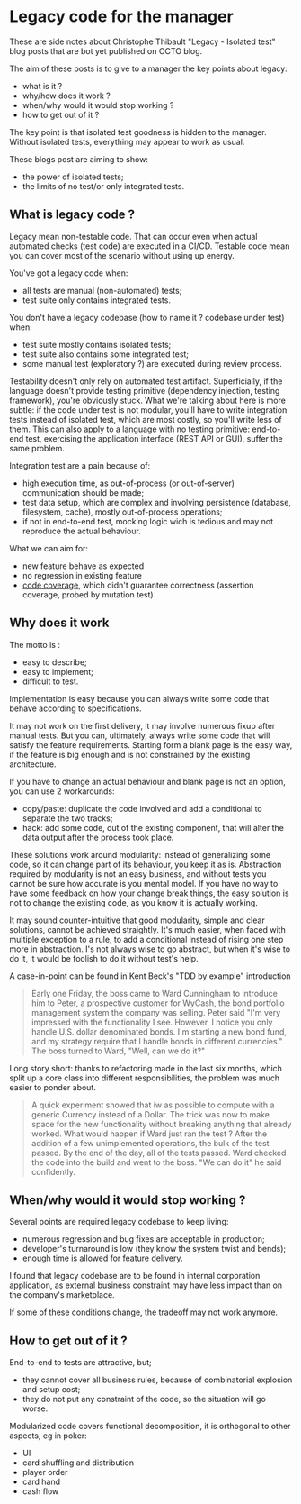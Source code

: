 # Legacy code for the manager 
These are side notes about Christophe Thibault "Legacy - Isolated test" blog posts that are bot yet published on OCTO blog.

The aim of these posts is to give to a manager the key points about legacy:
- what is it ?
- why/how does it work ?
- when/why would it would stop working ?
- how to get out of it ?

The key point is that isolated test goodness is hidden to the manager.
Without isolated tests, everything may appear to work as usual.

These blogs post are aiming to show: 
- the power of isolated tests;
- the limits of no test/or only integrated tests.

## What is legacy code ?
Legacy mean non-testable code.
That can occur even when actual automated checks (test code) are executed in a CI/CD.
Testable code mean you can cover most of the scenario without using up energy.

You've got a legacy code when:
- all tests are manual (non-automated) tests;
- test suite only contains integrated tests.

You don't have a legacy codebase (how to name it ? codebase under test) when:
- test suite mostly contains isolated tests;
- test suite also contains some integrated test;
- some manual test (exploratory ?) are executed during review process.

Testability doesn't only rely on automated test artifact.
Superficially, if the language doesn't provide testing primitive (dependency injection, testing framework), you're obviously stuck.
What we're talking about here is more subtle: if the code under test is not modular, you'll have to write integration tests instead of isolated test, which are most costly, so you'll write less of them.
This can also apply to a language with no testing primitive: end-to-end test, exercising the application interface (REST API or GUI), suffer the same problem.

Integration test are a pain because of:
- high execution time, as out-of-process (or out-of-server) communication should be made;
- test data setup, which are complex and involving persistence (database, filesystem, cache), mostly out-of-process operations;
- if not in end-to-end test, mocking logic wich is tedious and may not reproduce the actual behaviour.  

What we can aim for:
- new feature behave as expected
- no regression in existing feature
- [code coverage](https://en.wikipedia.org/wiki/Code_coverage), which didn't guarantee correctness (assertion coverage, probed by mutation test)

## Why does it work

The motto is :
- easy to describe;
- easy to implement;
- difficult to test.

Implementation is easy because you can always write some code that behave according to specifications.

It may not work on the first delivery, it may involve numerous fixup after manual tests.
But you can, ultimately, always write some code that will satisfy the feature requirements.
Starting form a blank page is the easy way, if the feature is big enough and is not constrained by the existing architecture.

If you have to change an actual behaviour and blank page is not an option, you can use 2 workarounds:
- copy/paste: duplicate the code involved and add a conditional to separate the two tracks;
- hack: add some code, out of the existing component, that will alter the data output after the process took place.

These solutions work around modularity: instead of generalizing some code, so it can change part of its behaviour,
you keep it as is. Abstraction required by modularity is not an easy business, and without tests you cannot be sure
how accurate is you mental model. If you have no way to have some feedback on how your change break things, the easy
solution is not to change the existing code, as you know it is actually working.

It may sound counter-intuitive that good modularity, simple and clear solutions, cannot be achieved straightly.
It's much easier, when faced with multiple exception to a rule, to add a conditional instead of rising one step more in abstraction.
I's not always wise to go abstract, but when it's wise to do it, it would be foolish to do it without test's help.

A case-in-point can be found in Kent Beck's "TDD by example" introduction
> Early one Friday, the boss came to Ward Cunningham to introduce him to Peter, a prospective customer for WyCash, 
> the bond portfolio management system the company was selling. Peter said "I'm very impressed with the functionality I see.
> However, I notice you only handle U.S. dollar denominated bonds. I'm starting a new bond fund, and my strategy require that
> I handle bonds in different currencies." The boss turned to Ward, "Well, can we do it?" 

Long story short: thanks to refactoring made in the last six months, which split up a core class into different responsibilities,
the problem was much easier to ponder about.
> A quick experiment showed that iw as possible to compute with a generic Currency instead of a Dollar.
> The trick was now to make space for the new functionality without breaking anything that already worked. 
> What would happen if Ward just ran the test ? After the addition of a few unimplemented operations, 
> the bulk of the test passed. By the end of the day, all of the tests passed.
> Ward checked the code into the build and went to the boss. "We can do it" he said confidently.


## When/why would it would stop working ?

Several points are required legacy codebase to keep living:
- numerous regression and bug fixes are acceptable in production;
- developer's turnaround is low (they know the system twist and bends);
- enough time is allowed for feature delivery.

I found that legacy codebase are to be found in internal corporation application, as external business constraint
may have less impact than on the company's marketplace.

If some of these conditions change, the tradeoff may not work anymore.


## How to get out of it ?

End-to-end to tests are attractive, but;
- they cannot cover all business rules, because of combinatorial explosion and setup cost;
- they do not put any constraint of the code, so the situation will go worse. 

Modularized code covers functional decomposition, it is orthogonal to other aspects, eg in poker:
- UI
- card shuffling and distribution
- player order
- card hand
- cash flow
